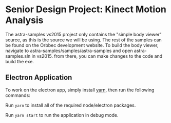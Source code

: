 # Senior Design Project: Kinect Motion Analysis

The astra-samples vs2015 project only contains the "simple body viewer" source, as this is the source we will be using. The rest of the samples can be found on the Orbbec development website. To build the body viewer, navigate to astra-samples/samples/astra-samples and open astra-samples.sln in vs2015. from there, you can make changes to the code and build the exe.

## Electron Application

To work on the electron app, simply install [yarn](https://yarnpkg.com/en/), then run the following commands:

Run `yarn` to install all of the required node/electron packages.

Run `yarn start` to run the application in debug mode.
